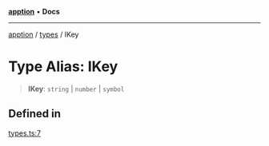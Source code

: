 [**apption**](../../README.md) • **Docs**

***

[apption](../../modules.md) / [types](../README.md) / IKey

# Type Alias: IKey

> **IKey**: `string` \| `number` \| `symbol`

## Defined in

[types.ts:7](https://github.com/mksunny1/apption/blob/528ebd3a42ce7da6886ac83411e2c2063969821c/src/types.ts#L7)
